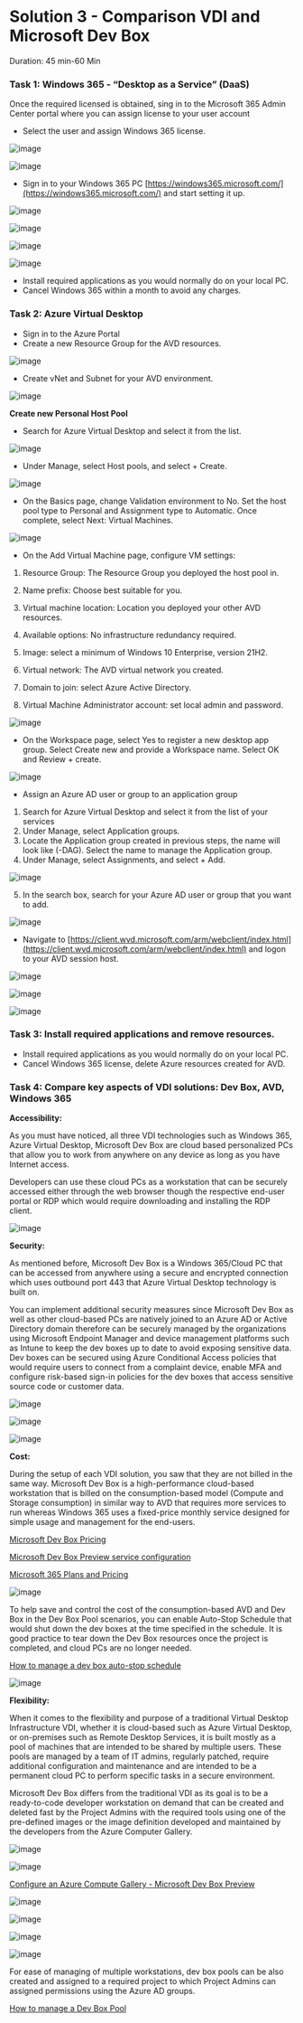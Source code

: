 # Solution 3 - Comparison VDI and Microsoft Dev Box

Duration: 45 min-60 Min

### Task 1: Windows 365 - “Desktop as a Service” (DaaS)


Once the required licensed is obtained, sing in to the Microsoft 365 Admin Center portal where you can assign license to your user account 

- Select the user and assign Windows 365 license.

![image](../images/solution3/Picture15.jpg)


![image](../images/solution3/Picture16.jpg)

-	Sign in to your Windows 365 PC [https://windows365.microsoft.com/](https://windows365.microsoft.com/) and start setting it up.


![image](../images/solution3/Picture17.jpg)

![image](../images/solution3/Picture18.jpg)

![image](../images/solution3/Picture19.jpg)

![image](../images/solution3/Picture20.jpg)

- Install required applications as you would normally do on your local PC.
- Cancel Windows 365 within a month to avoid any charges.



### Task 2: Azure Virtual Desktop


- Sign in to the Azure Portal 
- Create a new Resource Group for the AVD resources.

![image](../images/solution3/Picture21.jpg)

-	Create vNet and Subnet for your AVD environment.

![image](../images/solution3/Picture22.jpg)

**Create new Personal Host Pool**

- Search for Azure Virtual Desktop and select it from the list.


![image](../images/solution3/Picture23.jpg)

- Under Manage, select Host pools, and select + Create.


![image](../images/solution3/Picture24.jpg)

- On the Basics page, change Validation environment to No. Set the host pool type to Personal and Assignment type to Automatic. Once complete, select Next: Virtual Machines.


![image](../images/solution3/Picture25.jpg)

- On the Add Virtual Machine page, configure VM settings:
 1. Resource Group: The Resource Group you deployed the host pool in.
      	
 2. Name prefix: Choose best suitable for you.
      	
 3. Virtual machine location: Location you deployed your other AVD resources.
       
 4. Available options: No infrastructure redundancy required.
       
 5. Image: select a minimum of Windows 10 Enterprise, version 21H2.
       
 6. Virtual network: The AVD virtual network you created.
      	
 7. Domain to join: select Azure Active Directory.
      	
 8. Virtual Machine Administrator account: set local admin and password.




![image](../images/solution3/Picture26.jpg)

- On the Workspace page, select Yes to register a new desktop app group. Select Create new and provide a Workspace name. Select OK and Review + create.


![image](../images/solution3/Picture27.jpg)

- Assign an Azure AD user or group to an application group
1.	Search for Azure Virtual Desktop and select it from the list of your services
2.	Under Manage, select Application groups.
3.	Locate the Application group created in previous steps, the name will look like (<poolName>-DAG). Select the name to manage the Application group.
4.	Under Manage, select Assignments, and select + Add.
 
 
 ![image](../images/solution3/Picture28.jpg)
 
 5.	In the search box, search for your Azure AD user or group that you want to add.
 
  ![image](../images/solution3/Picture29.jpg)
 
-	Navigate to [https://client.wvd.microsoft.com/arm/webclient/index.html](https://client.wvd.microsoft.com/arm/webclient/index.html)  and logon to your AVD session host.
 
 
   ![image](../images/solution3/Picture30.jpg)
 
   ![image](../images/solution3/Picture31.jpg)
 
   ![image](../images/solution3/Picture32.jpg)
 
 
 ### Task 3: Install required applications and remove resources.

 
- Install required applications as you would normally do on your local PC.
- Cancel Windows 365 license, delete Azure resources created for AVD.
 
 
 ### Task 4: Compare key aspects of VDI solutions: Dev Box, AVD, Windows 365
 
 **Accessibility:** 
 
 As you must have noticed, all three VDI technologies such as Windows 365, Azure Virtual Desktop, Microsoft Dev Box are cloud based personalized PCs that allow you to work from anywhere on any device as long as you have Internet access.
 
 
Developers can use these cloud PCs as a workstation that can be securely accessed either through the web browser though the respective end-user portal or RDP which would require downloading and installing the RDP client.
 
 
 
 ![image](../images/solution3/Picture3.jpg)
 
 **Security:** 
 
 
 As mentioned before, Microsoft Dev Box is a Windows 365/Cloud PC that can be accessed from anywhere using a secure and encrypted connection which uses outbound port 443 that Azure Virtual Desktop technology is built on.
 
You can implement additional security measures since Microsoft Dev Box as well as other cloud-based PCs are natively joined to an Azure AD or Active Directory domain therefore can be securely managed by the organizations using Microsoft Endpoint Manager and device management platforms such as Intune to keep the dev boxes up to date to avoid exposing sensitive data. Dev boxes can be secured using Azure Conditional Access policies that would require users to connect from a complaint device, enable MFA and configure risk-based sign-in policies for the dev boxes that access sensitive source code or customer data.
 
 
  ![image](../images/solution3/Picture4.jpg)
 
  ![image](../images/solution3/Picture5.jpg)
 
  ![image](../images/solution3/Picture6.jpg)
 
 
 **Cost:**
 
 During the setup of each VDI solution, you saw that they are not billed in the same way. Microsoft Dev Box is a high-performance cloud-based workstation that is billed on the consumption-based model (Compute and Storage consumption) in similar way to AVD that requires more services to run whereas Windows 365 uses a fixed-price monthly service designed for simple usage and management for the end-users. 
 
 [Microsoft Dev Box Pricing](https://azure.microsoft.com/en-us/pricing/details/dev-box/#pricing)
 
 [Microsoft Dev Box Preview service configuration](https://learn.microsoft.com/en-us/azure/dev-box/quickstart-configure-dev-box-service?tabs=AzureADJoin)
 
 
 
 [Microsoft 365 Plans and Pricing](https://www.microsoft.com/en-us/windows-365/all-pricing)
 
 ![image](../images/solution3/Picture7.jpg)
 
 To help save and control the cost of the consumption-based AVD and Dev Box in the Dev Box Pool scenarios, you can enable Auto-Stop Schedule that would shut down the dev boxes at the time specified in the schedule. It is good practice to tear down the Dev Box resources once the project is completed, and cloud PCs are no longer needed.
 
 
 [How to manage a dev box auto-stop schedule](https://learn.microsoft.com/en-us/azure/dev-box/how-to-manage-stop-schedule)
 
  ![image](../images/solution3/Picture8.jpg)
 
 
 
 **Flexibility:**
 
 
 When it comes to the flexibility and purpose of a traditional Virtual Desktop Infrastructure VDI, whether it is cloud-based such as Azure Virtual Desktop, or on-premises such as Remote Desktop Services, it is built mostly as a pool of machines that are intended to be shared by multiple users. These pools are managed by a team of IT admins, regularly patched, require additional configuration and maintenance and are intended to be a permanent cloud PC to perform specific tasks in a secure environment.
 
Microsoft Dev Box differs from the traditional VDI as its goal is to be a  ready-to-code developer workstation on demand that can be created and deleted fast by the Project Admins with the required tools using one of the pre-defined images or the image definition developed and maintained by the developers from the Azure Computer Gallery.

 

  ![image](../images/solution3/Picture9.jpg)
 
  ![image](../images/solution3/Picture10.jpg)
 
  [Configure an Azure Compute Gallery - Microsoft Dev Box Preview](https://learn.microsoft.com/en-us/azure/dev-box/how-to-configure-azure-compute-gallery)
 
  ![image](../images/solution3/Picture11.jpg)
 
  ![image](../images/solution3/Picture12.jpg)
 
  ![image](../images/solution3/Picture13.jpg)
 
  ![image](../images/solution3/Picture14.jpg)
 
 For ease of managing of multiple workstations, dev box pools can be also created and assigned to a required project to which Project Admins can assigned permissions using the Azure AD groups.
 
 [How to manage a Dev Box Pool](https://learn.microsoft.com/en-us/azure/dev-box/how-to-manage-dev-box-pools)


